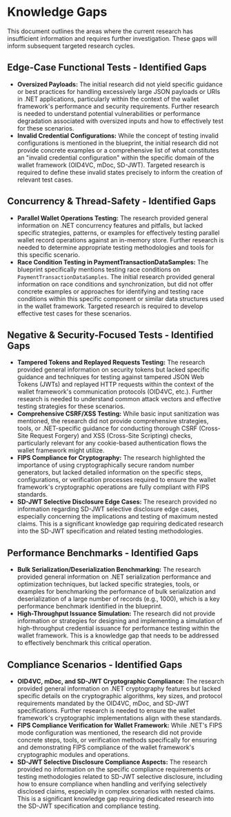 # Knowledge Gaps

This document outlines the areas where the current research has insufficient information and requires further investigation. These gaps will inform subsequent targeted research cycles.

## Edge-Case Functional Tests - Identified Gaps

-   **Oversized Payloads:** The initial research did not yield specific guidance or best practices for handling excessively large JSON payloads or URIs in .NET applications, particularly within the context of the wallet framework's performance and security requirements. Further research is needed to understand potential vulnerabilities or performance degradation associated with oversized inputs and how to effectively test for these scenarios.
-   **Invalid Credential Configurations:** While the concept of testing invalid configurations is mentioned in the blueprint, the initial research did not provide concrete examples or a comprehensive list of what constitutes an "invalid credential configuration" within the specific domain of the wallet framework (OID4VC, mDoc, SD-JWT). Targeted research is required to define these invalid states precisely to inform the creation of relevant test cases.

## Concurrency & Thread-Safety - Identified Gaps

-   **Parallel Wallet Operations Testing:** The research provided general information on .NET concurrency features and pitfalls, but lacked specific strategies, patterns, or examples for effectively testing parallel wallet record operations against an in-memory store. Further research is needed to determine appropriate testing methodologies and tools for this specific scenario.
-   **Race Condition Testing in PaymentTransactionDataSamples:** The blueprint specifically mentions testing race conditions on `PaymentTransactionDataSamples`. The initial research provided general information on race conditions and synchronization, but did not offer concrete examples or approaches for identifying and testing race conditions within this specific component or similar data structures used in the wallet framework. Targeted research is required to develop effective test cases for these scenarios.

## Negative & Security-Focused Tests - Identified Gaps

-   **Tampered Tokens and Replayed Requests Testing:** The research provided general information on security tokens but lacked specific guidance and techniques for testing against tampered JSON Web Tokens (JWTs) and replayed HTTP requests within the context of the wallet framework's communication protocols (OID4VC, etc.). Further research is needed to understand common attack vectors and effective testing strategies for these scenarios.
-   **Comprehensive CSRF/XSS Testing:** While basic input sanitization was mentioned, the research did not provide comprehensive strategies, tools, or .NET-specific guidance for conducting thorough CSRF (Cross-Site Request Forgery) and XSS (Cross-Site Scripting) checks, particularly relevant for any cookie-based authentication flows the wallet framework might utilize.
-   **FIPS Compliance for Cryptography:** The research highlighted the importance of using cryptographically secure random number generators, but lacked detailed information on the specific steps, configurations, or verification processes required to ensure the wallet framework's cryptographic operations are fully compliant with FIPS standards.
-   **SD-JWT Selective Disclosure Edge Cases:** The research provided no information regarding SD-JWT selective disclosure edge cases, especially concerning the implications and testing of maximum nested claims. This is a significant knowledge gap requiring dedicated research into the SD-JWT specification and related testing methodologies.

## Performance Benchmarks - Identified Gaps

-   **Bulk Serialization/Deserialization Benchmarking:** The research provided general information on .NET serialization performance and optimization techniques, but lacked specific strategies, tools, or examples for benchmarking the performance of bulk serialization and deserialization of a large number of records (e.g., 1000), which is a key performance benchmark identified in the blueprint.
-   **High-Throughput Issuance Simulation:** The research did not provide information or strategies for designing and implementing a simulation of high-throughput credential issuance for performance testing within the wallet framework. This is a knowledge gap that needs to be addressed to effectively benchmark this critical operation.

## Compliance Scenarios - Identified Gaps

-   **OID4VC, mDoc, and SD-JWT Cryptographic Compliance:** The research provided general information on .NET cryptography features but lacked specific details on the cryptographic algorithms, key sizes, and protocol requirements mandated by the OID4VC, mDoc, and SD-JWT specifications. Further research is needed to ensure the wallet framework's cryptographic implementations align with these standards.
-   **FIPS Compliance Verification for Wallet Framework:** While .NET's FIPS mode configuration was mentioned, the research did not provide concrete steps, tools, or verification methods specifically for ensuring and demonstrating FIPS compliance of the wallet framework's cryptographic modules and operations.
-   **SD-JWT Selective Disclosure Compliance Aspects:** The research provided no information on the specific compliance requirements or testing methodologies related to SD-JWT selective disclosure, including how to ensure compliance when handling and verifying selectively disclosed claims, especially in complex scenarios with nested claims. This is a significant knowledge gap requiring dedicated research into the SD-JWT specification and compliance testing.